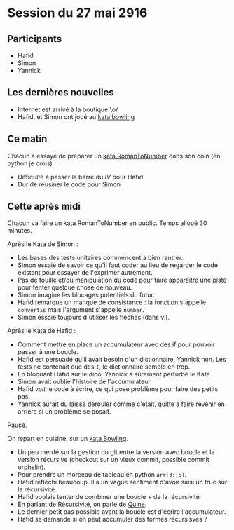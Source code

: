 # Session du 27 mai 2916

## Participants

* Hafid
* Simon
* Yannick

## Les dernières nouvelles

* Internet est arrivé à la boutique \o/
* Hafid, et Simon ont joué au [kata bowling](http://codingdojo.org/kata/Bowling/)

## Ce matin

Chacun a essayé de préparer un [kata RomanToNumber](http://codingdojo.org/kata/RomanNumerals/) dans son coin (en python je crois)

* Difficulté à passer la barre du _IV_ pour Hafid
* Dur de reusiner le code pour Simon

## Cette après midi

Chacun va faire un kata RomanToNumber en public. Temps alloué 30 minutes.

Après le Kata de Simon :

- Les bases des tests unitaires commencent à bien rentrer.
- Simon essaie de savoir ce qu'il faut coder au lieu de regarder le code existant pour essayer de l'exprimer autrement.
- Pas de fouille et/ou manipulation du code pour faire apparaître une piste pour tenter quelque chose de nouveau.
- Simon imagine les blocages potentiels du futur.
- Hafid remarque un manque de consistance : la fonction s'appelle `convertis` mais l'argument s'appelle `number`.
- Simon essaie toujours d'utiliser les flèches (dans vi).


Après le Kata de Hafid :

- Comment mettre en place un accumulateur avec des if pour pouvoir passer à une boucle.
- Hafid est persuadé qu'il avait besoin d'un dictionnaire, Yannick non. Les tests ne contenait que des `I`, le dictionnaire semble en trop.
- En bloquant Hafid sur le dico, Yannick a sûrement perturbé le Kata
- Simon avait oublié l'histoire de l'accumulateur.
- Hafid _voit_ le code à écrire, ce qui pose problème pour faire des petits pas.
- Yannick aurait du laissé dérouler comme c'était, quitte à faire revenir en arrière si un problème se posait.

Pause.

On repart en cuisine, sur un [kata Bowling](http://codingdojo.org/kata/Bowling/).

- Un peu merdé sur la gestion du git entre la version avec boucle et la version récursive (checkout sur un vieux commit, possible commit orphelin).
- Pour prendre un morceau de tableau en python `arr[3::5]`.
- Hafid réfléchi beaucoup. Il a un vague sentiment d'avoir saisi un truc sur la récursivité.
- Hafid voulais tenter de combiner une boucle + de la récursivité
- En parlant de Récursivité, on parle de [Quine](https://fr.wikipedia.org/wiki/Quine_%28informatique%29).
- Le dernier petit pas possible avant la boucle est d'écrire l'accumulateur.
- Hafid se demande si on peut accumuler des formes récursisves ?


